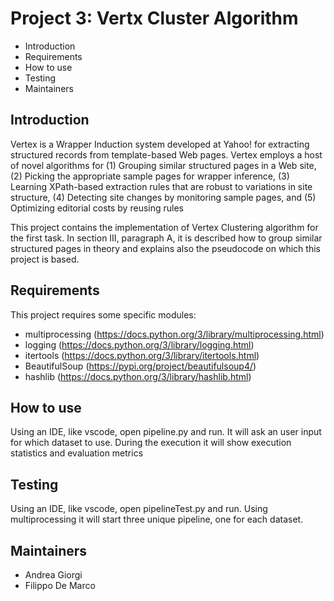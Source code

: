# Project 3: Vertx Cluster Algorithm

 * Introduction
 * Requirements
 * How to use
 * Testing
 * Maintainers
 
Introduction
------------
Vertex is a Wrapper Induction system developed at Yahoo! for extracting structured records from template-based Web pages. Vertex employs a host of novel algorithms for (1) Grouping similar structured pages in a Web site, (2) Picking the appropriate sample pages for wrapper inference, (3) Learning XPath-based extraction rules that are robust to variations in site structure, (4) Detecting site changes by monitoring sample pages, and (5) Optimizing editorial costs by reusing rules

This project contains the implementation of Vertex Clustering algorithm for the first task. In section III, paragraph A, it is described how to group similar structured pages in theory and explains also the pseudocode on which this project is based. 

Requirements
------------

This project requires some specific modules:

 * multiprocessing (https://docs.python.org/3/library/multiprocessing.html)
 * logging (https://docs.python.org/3/library/logging.html)
 * itertools (https://docs.python.org/3/library/itertools.html)
 * BeautifulSoup (https://pypi.org/project/beautifulsoup4/)
 * hashlib (https://docs.python.org/3/library/hashlib.html)

How to use
------------

Using an IDE, like vscode, open pipeline.py and run. It will ask an user input for which dataset to use. During the execution it will show execution statistics and evaluation metrics

Testing
------------

Using an IDE, like vscode, open pipelineTest.py and run. Using multiprocessing it will start three unique pipeline, one for each dataset.

Maintainers
------------

- Andrea Giorgi
- Filippo De Marco

